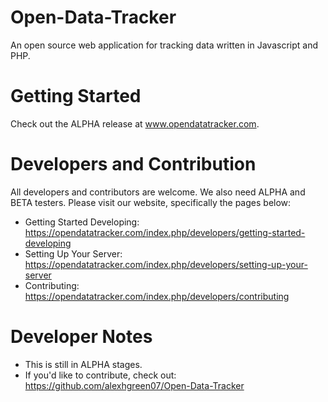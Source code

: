 Open-Data-Tracker
=================

An open source web application for tracking data written in Javascript and PHP.

Getting Started
===============
Check out the ALPHA release at www.opendatatracker.com. 

Developers and Contribution
===========================
All developers and contributors are welcome. We also need ALPHA and BETA testers.
Please visit our website, specifically the pages below:
* Getting Started Developing: https://opendatatracker.com/index.php/developers/getting-started-developing
* Setting Up Your Server: https://opendatatracker.com/index.php/developers/setting-up-your-server
* Contributing: https://opendatatracker.com/index.php/developers/contributing

Developer Notes
===============
* This is still in ALPHA stages.
* If you'd like to contribute, check out: https://github.com/alexhgreen07/Open-Data-Tracker

